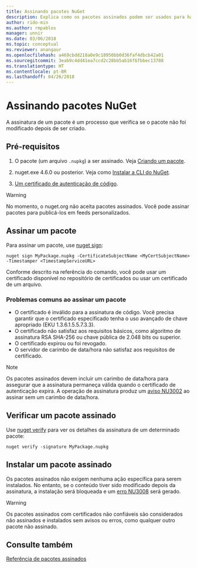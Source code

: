 ```yaml
---
title: Assinando pacotes NuGet
description: Explica como os pacotes assinados podem ser usados para habilitar a verificação de integridade de conteúdo.
author: rido-min
ms.author: rmpablos
manager: unnir
ms.date: 03/06/2018
ms.topic: conceptual
ms.reviewer: anangaur
ms.openlocfilehash: a469cbdd218a0e9c18950bb0d36faf4dbcb42a01
ms.sourcegitcommit: 3eab9c4dd41ea7ccd2c28bb5ab16f6fbbec13708
ms.translationtype: HT
ms.contentlocale: pt-BR
ms.lasthandoff: 04/26/2018
---
```

# <a name="signing-nuget-packages"></a>Assinando pacotes NuGet

A assinatura de um pacote é um processo que verifica se o pacote não foi modificado depois de ser criado.

## <a name="prerequisites"></a>Pré-requisitos

1. O pacote (um arquivo `.nupkg`) a ser assinado. Veja [Criando um pacote](creating-a-package.md).

1. nuget.exe 4.6.0 ou posterior. Veja como [Instalar a CLI do NuGet](../install-nuget-client-tools.md#nugetexe-cli).

1. [Um certificado de autenticação de código](../reference/signed-packages-reference.md#get-a-code-signing-certificate).

> [!Warning]
> No momento, o nuget.org não aceita pacotes assinados. Você pode assinar pacotes para publicá-los em feeds personalizados.

## <a name="sign-a-package"></a>Assinar um pacote

Para assinar um pacote, use [nuget sign](../tools/cli-ref-sign.md):

```cli
nuget sign MyPackage.nupkg -CertificateSubjectName <MyCertSubjectName> -Timestamper <TimestampServiceURL>
```

Conforme descrito na referência do comando, você pode usar um certificado disponível no repositório de certificados ou usar um certificado de um arquivo.

### <a name="common-problems-when-signing-a-package"></a>Problemas comuns ao assinar um pacote

- O certificado é inválido para a assinatura de código. Você precisa garantir que o certificado especificado tenha o uso avançado de chave apropriado (EKU 1.3.6.1.5.5.7.3.3).
- O certificado não satisfaz aos requisitos básicos, como algoritmo de assinatura RSA SHA-256 ou chave pública de 2.048 bits ou superior.
- O certificado expirou ou foi revogado.
- O servidor de carimbo de data/hora não satisfaz aos requisitos de certificado.

> [!Note]
> Os pacotes assinados devem incluir um carimbo de data/hora para assegurar que a assinatura permaneça válida quando o certificado de autenticação expira. A operação de assinatura produz um [aviso NU3002](../reference/Errors-and-Warnings.md#nu3002) ao assinar sem um carimbo de data/hora.

## <a name="verify-a-signed-package"></a>Verificar um pacote assinado

Use [nuget verify](../tools/cli-ref-verify.md) para ver os detalhes da assinatura de um determinado pacote:

```cli
nuget verify -signature MyPackage.nupkg
```

## <a name="install-a-signed-package"></a>Instalar um pacote assinado

Os pacotes assinados não exigem nenhuma ação específica para serem instalados. No entanto, se o conteúdo tiver sido modificado depois da assinatura, a instalação será bloqueada e um [erro NU3008](../reference/Errors-and-Warnings.md#nu3008) será gerado.

> [!Warning]
> Os pacotes assinados com certificados não confiáveis são considerados não assinados e instalados sem avisos ou erros, como qualquer outro pacote não assinado.

## <a name="see-also"></a>Consulte também

[Referência de pacotes assinados](../reference/Signed-Packages-Reference.md)
